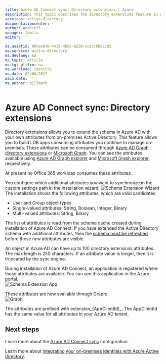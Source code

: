 ```yaml
---
title: Azure AD Connect sync: Directory extensions | Azure
description: This topic describes the directory extensions feature in Azure AD Connect.
services: active-directory
documentationcenter: ''
author: AndKjell
manager: femila
editor: ''

ms.assetid: 995ee876-4415-4bb0-a258-cca3cbb02193
ms.service: active-directory
ms.devlang: na
ms.topic: article
ms.tgt_pltfrm: na
ms.workload: identity
ms.date: 02/08/2017
wacn.date: ''
ms.author: billmath
---
```


# Azure AD Connect sync: Directory extensions
Directory extensions allows you to extend the schema in Azure AD with your own attributes from on-premises Active Directory. This feature allows you to build LOB apps consuming attributes you continue to manage on-premises. These attributes can be consumed through [Azure AD Graph directory extensions](https://msdn.microsoft.com/Library/Azure/Ad/Graph/howto/azure-ad-graph-api-directory-schema-extensions) or [Microsoft Graph](https://graph.microsoft.io/). You can see the attributes available using [Azure AD Graph explorer](https://graphexplorer.cloudapp.net) and [Microsoft Graph explorer](https://graphexplorer2.azurewebsites.net/) respectively.

At present no Office 365 workload consumes these attributes.

You configure which additional attributes you want to synchronize in the custom settings path in the installation wizard.
![Schema Extension Wizard](./media/active-directory-aadconnectsync-feature-directory-extensions/extension2.png)  
The installation shows the following attributes, which are valid candidates:

- User and Group object types
- Single-valued attributes: String, Boolean, Integer, Binary
- Multi-valued attributes: String, Binary

The list of attributes is read from the schema cache created during installation of Azure AD Connect. If you have extended the Active Directory schema with additional attributes, then the [schema must be refreshed](./active-directory-aadconnectsync-installation-wizard.md#refresh-directory-schema) before these new attributes are visible.

An object in Azure AD can have up to 100 directory extensions attributes. The max length is 250 characters. If an attribute value is longer, then it is truncated by the sync engine.

During installation of Azure AD Connect, an application is registered where these attributes are available. You can see this application in the Azure portal.  
![Schema Extension App](./media/active-directory-aadconnectsync-feature-directory-extensions/extension3new.png)

These attributes are now available through Graph:  
![Graph](./media/active-directory-aadconnectsync-feature-directory-extensions/extension4.png)

The attributes are prefixed with extension\_{AppClientId}\_. The AppClientId has the same value for all attributes in your Azure AD tenant.

## Next steps
Learn more about the [Azure AD Connect sync](./active-directory-aadconnectsync-whatis.md) configuration.

Learn more about [Integrating your on-premises identities with Azure Active Directory](./active-directory-aadconnect.md).